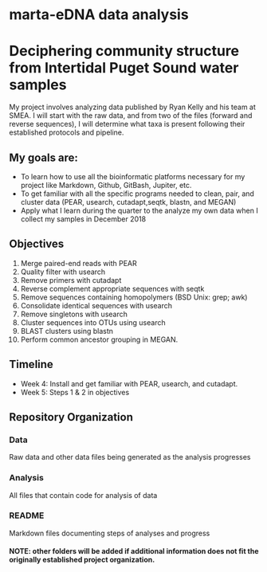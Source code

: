 # marta-eDNA data analysis
# Deciphering community structure from Intertidal Puget Sound water samples 

My project involves analyzing data published by Ryan Kelly and his team at SMEA. I will start with the raw data, and from two of the files (forward and reverse sequences), I will determine what taxa is present following their established protocols and pipeline.

## My goals are:
- To learn how to use all the bioinformatic platforms necessary for my project like Markdown, Github, GitBash, Jupiter, etc.
- To get familiar with all the specific programs needed to clean, pair, and cluster data (PEAR, usearch, cutadapt,seqtk, blastn, and MEGAN)
- Apply what I learn during the quarter to the analyze my own data when I collect my samples in December 2018

## Objectives

1. Merge paired-end reads with PEAR
2. Quality filter with usearch
3. Remove primers with cutadapt
4. Reverse complement appropriate sequences with seqtk
5. Remove sequences containing homopolymers (BSD Unix: grep; awk)
6. Consolidate identical sequences with usearch
7. Remove singletons with usearch
8. Cluster sequences into OTUs using usearch
9. BLAST clusters using blastn
10. Perform common ancestor grouping in MEGAN.


## Timeline

* Week 4: Install and get familiar with PEAR, usearch, and cutadapt. 
* Week 5: Steps 1 & 2 in objectives


## Repository Organization

### Data 
Raw data and other data files being generated as the analysis progresses 
### Analysis
All files that contain code for analysis of data
### README
Markdown files documenting steps of analyses and progress


#### NOTE: other folders will be added if additional information does not fit the originally established project organization.
